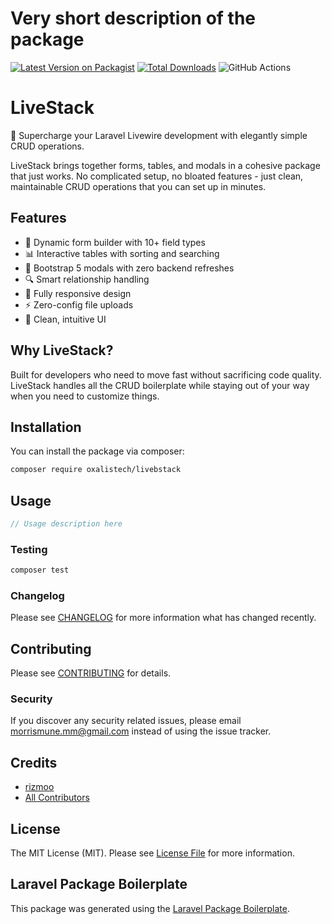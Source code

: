 # Very short description of the package

[![Latest Version on Packagist](https://img.shields.io/packagist/v/oxalistech/livebstack.svg?style=flat-square)](https://packagist.org/packages/oxalistech/livebstack)
[![Total Downloads](https://img.shields.io/packagist/dt/oxalistech/livebstack.svg?style=flat-square)](https://packagist.org/packages/oxalistech/livebstack)
![GitHub Actions](https://github.com/oxalistech/livebstack/actions/workflows/main.yml/badge.svg)

# LiveStack

🚀 Supercharge your Laravel Livewire development with elegantly simple CRUD operations.

LiveStack brings together forms, tables, and modals in a cohesive package that just works. No complicated setup, no bloated features - just clean, maintainable CRUD operations that you can set up in minutes.

## Features

- 🎯 Dynamic form builder with 10+ field types
- 📊 Interactive tables with sorting and searching
- 🔄 Bootstrap 5 modals with zero backend refreshes
- 🔍 Smart relationship handling
- 📱 Fully responsive design
- ⚡ Zero-config file uploads
- 🎨 Clean, intuitive UI

## Why LiveStack?

Built for developers who need to move fast without sacrificing code quality. LiveStack handles all the CRUD boilerplate while staying out of your way when you need to customize things.
## Installation

You can install the package via composer:

```bash
composer require oxalistech/livebstack
```

## Usage

```php
// Usage description here
```

### Testing

```bash
composer test
```

### Changelog

Please see [CHANGELOG](CHANGELOG.md) for more information what has changed recently.

## Contributing

Please see [CONTRIBUTING](CONTRIBUTING.md) for details.

### Security

If you discover any security related issues, please email morrismune.mm@gmail.com instead of using the issue tracker.

## Credits

-   [rizmoo](https://github.com/oxalistech)
-   [All Contributors](../../contributors)

## License

The MIT License (MIT). Please see [License File](LICENSE.md) for more information.

## Laravel Package Boilerplate

This package was generated using the [Laravel Package Boilerplate](https://laravelpackageboilerplate.com).
